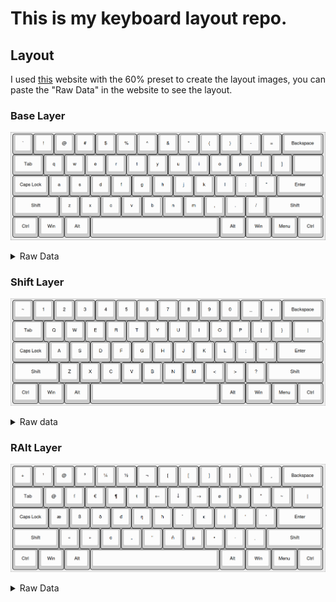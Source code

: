 # This is my keyboard layout repo.

## Layout

I used [this](http://www.keyboard-layout-editor.com) website with the 60% preset to create the layout images, you can paste the "Raw Data" in the website to see the layout.

### Base Layer

![Base Layer](./layers/base_layer.png)

<details>

  <summary>Raw Data</summary>

  ```json
[{a:7},"`","!","@","#","$","%","^","&","*","(",")","-","=",{w:2},"Backspace"],
[{w:1.5},"Tab","q","w","e","r","t","y","u","i","o","p","[","]",{w:1.5},""],
[{w:1.75},"Caps Lock","a","s","d","f","g","h","j","k","l",":","\"",{w:2.25},"Enter"],
[{w:2.25},"Shift","z","x","c","v","b","n","m",",",".","/",{w:2.75},"Shift"],
[{w:1.25},"Ctrl",{w:1.25},"Win",{w:1.25},"Alt",{w:6.25},"",{w:1.25},"Alt",{w:1.25},"Win",{w:1.25},"Menu",{w:1.25},"Ctrl"]
  ```
</details>

### Shift Layer

![Shift Layer](./layers/shift_layer.png)

<details>

  <summary> Raw data</summary>

  ```json
[{a:7},"~","1","2","3","4","5","6","7","8","9","0","_","+",{a:4,w:2},"Backspace"],
[{w:1.5},"Tab","Q","W","E","R","T","Y","U","I","O","P",{a:7},"{","}",{w:1.5},"|"],
[{a:4,w:1.75},"Caps Lock","A","S","D","F","G","H","J","K","L",{a:7},";","'",{a:4,w:2.25},"Enter"],
[{w:2.25},"Shift","Z","X","C","V","B","N","M",{a:7},"<",">","?",{a:4,w:2.75},"Shift"],
[{w:1.25},"Ctrl",{w:1.25},"Win",{w:1.25},"Alt",{a:7,w:6.25},"",{a:4,w:1.25},"Alt",{w:1.25},"Win",{w:1.25},"Menu",{w:1.25},"Ctrl"]
  ```
</details>


### RAlt Layer

![RAlt Layer](./layers/ralt_layer.png)

<details>
  <summary>Raw Data</summary>

  ```json
[{a:7},"+","¹","@","³","¼","½","¬","{","[","]","}","\\","¸",{a:4,w:2},"Backspace"],
[{w:1.5},"Tab",{a:7},"@","ſ","€","¶","ŧ","←","↓","→","ø","þ","\"","~",{w:1.5},"|"],
[{a:4,w:1.75},"Caps Lock",{a:7},"æ","ß","ð","đ","ŋ","ħ","̉̉","ĸ","ł","'","'",{a:4,w:2.25},"Enter"],
[{w:2.25},"Shift",{a:7},"«","»","¢","„","“","ñ","µ","•","·","̣",{a:4,w:2.75},"Shift"],
[{w:1.25},"Ctrl",{w:1.25},"Win",{w:1.25},"Alt",{a:7,w:6.25},"",{a:4,w:1.25},"Alt",{w:1.25},"Win",{w:1.25},"Menu",{w:1.25},"Ctrl"]
```

## Add the layout to your system

### Linux

I use Hyprland, a Wayland based Tiling Window Manager, I think if you use Xorg this process should be easier, you can check [ThePrimeagen's layout](https://github.com/ThePrimeagen/keyboards/tree/master/ubuntu) for how to do it in Ubuntu.

1. Copy the layout file to `/usr/share/X11/xkb/symbols/`

```bash
sudo cp linux/moras-programmer-kb /usr/share/X11/xkb/symbols/
```

2. Add the layout in `/usr/share/X11/xkb/rules/evdev.xml`

```bash
sudo nvim /usr/share/X11/xkb/rules/evdev.xml
```

(Below `<layoutList>`)

```xml
    <layout>
      <configItem>
        <name>moras-programmer-keyboard</name>
        <!-- Keyboard indicator for Moras layout -->
        <shortDescription>mo</shortDescription>
        <description>English (Mora)</description>
        <countryList>
          <iso3166Id>US</iso3166Id>
          <iso3166Id>MX</iso3166Id>
        </countryList>
        <languageList>
          <iso639Id>eng</iso639Id>
          <iso639Id>spa</iso639Id>
        </languageList>
      </configItem>
    </layout>
```

3. Add the layout in your hyprland config

```
input {
  xkb_layout "moras-programmer-keyboard"
}
```

Or you can add it alongside the US layout

```
input {
  xkb_layout "moras-programmer-keyboard, us"
  kb_options "grp:alt_space_toggle"
}
```

**Note:** The `grp:alt_space_toggle` option is to switch between the layouts with `Alt + Space`.

4. Reboot

This should be it 

5. Resources

- [ThePrimeagen's layout](https://github.com/ThePrimeagen/keyboards/tree/master/ubuntu)
- [staticf0x's blog post](https://staticf0x.github.io/2021/custom-keyboard-layout-in-x11-and-wayland.html)
- [stingok's blog post](https://blog.stigok.com/2020/10/27/from-x11-xmodmap-to-wayland-xkb-custom-keyboard-layout.html)
